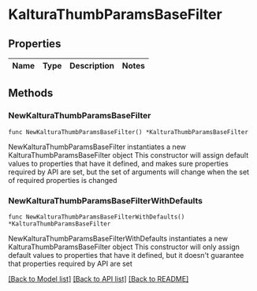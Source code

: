 # KalturaThumbParamsBaseFilter

## Properties

Name | Type | Description | Notes
------------ | ------------- | ------------- | -------------

## Methods

### NewKalturaThumbParamsBaseFilter

`func NewKalturaThumbParamsBaseFilter() *KalturaThumbParamsBaseFilter`

NewKalturaThumbParamsBaseFilter instantiates a new KalturaThumbParamsBaseFilter object
This constructor will assign default values to properties that have it defined,
and makes sure properties required by API are set, but the set of arguments
will change when the set of required properties is changed

### NewKalturaThumbParamsBaseFilterWithDefaults

`func NewKalturaThumbParamsBaseFilterWithDefaults() *KalturaThumbParamsBaseFilter`

NewKalturaThumbParamsBaseFilterWithDefaults instantiates a new KalturaThumbParamsBaseFilter object
This constructor will only assign default values to properties that have it defined,
but it doesn't guarantee that properties required by API are set


[[Back to Model list]](../README.md#documentation-for-models) [[Back to API list]](../README.md#documentation-for-api-endpoints) [[Back to README]](../README.md)


